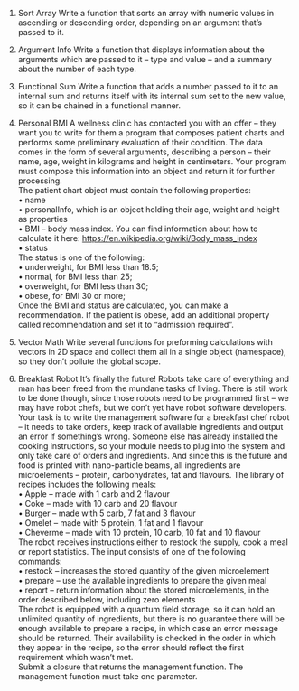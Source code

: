 1.	Sort Array
Write a function that sorts an array with numeric values in ascending or descending order, depending on an argument that’s passed to it.

2.	Argument Info
Write a function that displays information about the arguments which are passed to it – type and value – and a summary about the number of each type.

3.	Functional Sum
Write a function that adds a number passed to it to an internal sum and returns itself with its internal sum set to the new value, so it can be chained in a functional manner. 

4.	Personal BMI
A wellness clinic has contacted you with an offer – they want you to write for them a program that composes patient charts and performs some preliminary evaluation of their condition. The data comes in the form of several arguments, describing a person – their name, age, weight in kilograms and height in centimeters. Your program must compose this information into an object and return it for further processing.<br>
The patient chart object must contain the following properties:<br>
•	name<br>
•	personalInfo, which is an object holding their age, weight and height as properties<br>
•	BMI – body mass index. You can find information about how to calculate it here: https://en.wikipedia.org/wiki/Body_mass_index <br>
•	status<br>
The status is one of the following:<br>
•	underweight, for BMI less than 18.5;<br>
•	normal, for BMI less than 25;<br>
•	overweight, for BMI less than 30;<br>
•	obese, for BMI 30 or more;<br>
Once the BMI and status are calculated, you can make a recommendation. If the patient is obese, add an additional property called recommendation and set it to “admission required”.

5.	Vector Math
Write several functions for preforming calculations with vectors in 2D space  and collect them all in a single object (namespace), so they don’t pollute the global scope. 

6.	Breakfast Robot
It’s finally the future! Robots take care of everything and man has been freed from the mundane tasks of living. There is still work to be done though, since those robots need to be programmed first – we may have robot chefs, but we don’t yet have robot software developers.<br>
Your task is to write the management software for a breakfast chef robot – it needs to take orders, keep track of available ingredients and output an error if something’s wrong. Someone else has already installed the cooking instructions, so your module needs to plug into the system and only take care of orders and ingredients. And since this is the future and food is printed with nano-particle beams, all ingredients are microelements – protein, carbohydrates, fat and flavours. The library of recipes includes the following meals:<br>
•	Apple – made with 1 carb and 2 flavour<br>
•	Coke – made with 10 carb and 20 flavour<br>
•	Burger – made with 5 carb, 7 fat and 3 flavour<br>
•	Omelet – made with 5 protein, 1 fat and 1 flavour<br>
•	Cheverme – made with 10 protein, 10 carb, 10 fat and 10 flavour<br>
The robot receives instructions either to restock the supply, cook a meal or report statistics. The input consists of one of the following commands:<br>
•	restock <microelement> <quantity> – increases the stored quantity of the given microelement<br>
•	prepare <recipe> <quantity> – use the available ingredients to prepare the given meal<br>
•	report – return information about the stored microelements, in the order described below, including zero elements<br>
The robot is equipped with a quantum field storage, so it can hold an unlimited quantity of ingredients, but there is no guarantee there will be enough available to prepare a recipe, in which case an error message should be returned. Their availability is checked in the order in which they appear in the recipe, so the error should reflect the first requirement which wasn’t met.<br>
Submit a closure that returns the management function. The management function must take one parameter.
